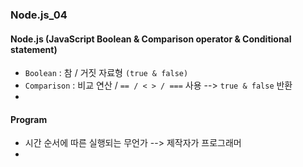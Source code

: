 ### Node.js_04

#### Node.js (JavaScript Boolean & Comparison operator & Conditional statement)
- `Boolean` : 참 / 거짓 자료형 `(true & false)`
- `Comparison` : 비교 연산 / ` == / < > / === ` 사용 --> `true & false` 반환
- 

#### Program
- 시간 순서에 따른 실행되는 무언가 --> 제작자가 프로그래머
- 